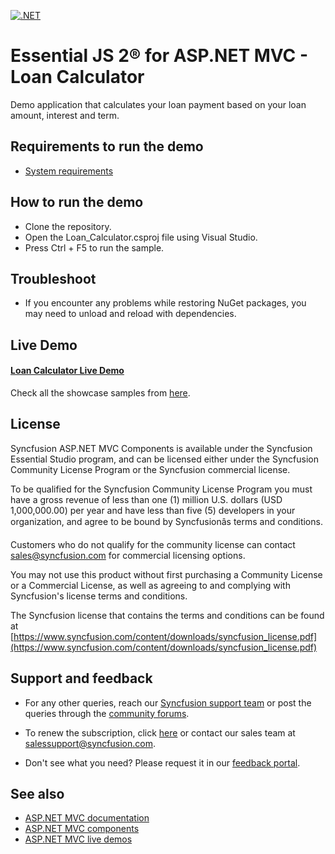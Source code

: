 [![.NET](https://github.com/syncfusion/ej2-showcase-aspnetmvc-loan-calculator/actions/workflows/dotnet.yml/badge.svg)](https://github.com/syncfusion/ej2-showcase-aspnetmvc-loan-calculator/actions/workflows/dotnet.yml)

# Essential JS 2® for ASP.NET MVC - Loan Calculator

Demo application that calculates your loan payment based on your loan amount, interest and term.

## Requirements to run the demo

* [System requirements](https://ej2.syncfusion.com/aspnetmvc/documentation/system-requirements/)

## How to run the demo

- Clone the repository.
- Open the Loan_Calculator.csproj file using Visual Studio.
- Press Ctrl + F5 to run the sample.

## Troubleshoot

* If you encounter any problems while restoring NuGet packages, you may need to unload and reload with dependencies.

## Live Demo

#### <a href="https://ej2.syncfusion.com/showcase/aspnetmvc/loancalculator/" target="_blank">Loan Calculator Live Demo</a>

Check all the showcase samples from <a href="https://www.syncfusion.com/showcase-apps" target="_blank">here</a>.

## License

Syncfusion ASP.NET MVC Components is available under the Syncfusion Essential Studio program, and can be licensed either under the Syncfusion Community License Program or the Syncfusion commercial license.

To be qualified for the Syncfusion Community License Program you must have a gross revenue of less than one (1) million U.S. dollars (USD 1,000,000.00) per year and have less than five (5) developers in your organization, and agree to be bound by Syncfusionâs terms and conditions.

Customers who do not qualify for the community license can contact sales@syncfusion.com for commercial licensing options.

You may not use this product without first purchasing a Community License or a Commercial License, as well as agreeing to and complying with Syncfusion's license terms and conditions.

The Syncfusion license that contains the terms and conditions can be found at
[https://www.syncfusion.com/content/downloads/syncfusion_license.pdf](https://www.syncfusion.com/content/downloads/syncfusion_license.pdf)

## Support and feedback

* For any other queries, reach our [Syncfusion support team](https://support.syncfusion.com/) or post the queries through the [community forums](https://www.syncfusion.com/forums?utm_source=github&utm_medium=listing).

* To renew the subscription, click [here](https://www.syncfusion.com/sales/products?utm_source=github&utm_medium=listing) or contact our sales team at <salessupport@syncfusion.com>.

* Don't see what you need? Please request it in our [feedback portal](https://www.syncfusion.com/feedback/aspnet-mvc).

## See also

* [ASP.NET MVC documentation](https://ej2.syncfusion.com/aspnetmvc/documentation/introduction)
* [ASP.NET MVC components](https://www.syncfusion.com/aspnet-mvc-ui-controls/)
* [ASP.NET MVC live demos](https://ej2.syncfusion.com/aspnetmvc/) 
